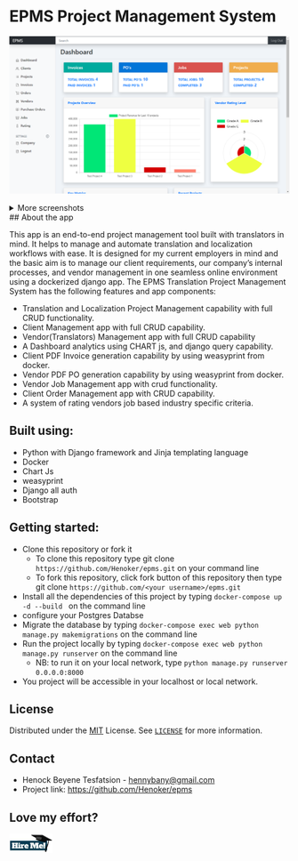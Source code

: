 # EPMS Project Management System

![EPMS First Page Look!](static/images/DashboardView.png) 

<details>
<summary>
More screenshots
</summary>

![Invoice demo](static/images/invoiceView.png)
![translators rating app!](static/images/TranslatorsRatingAPP.png)



</details>
## About the app

This app is an end-to-end project management tool built with translators in mind. It helps to manage and automate translation and localization workflows with ease. It is designed for my current employers in mind and the basic aim is to manage our client requirements, our company’s internal processes,
and vendor management in one seamless online environment using a dockerized django app.
The EPMS Translation Project Management System has the following features and app components:

* Translation and Localization Project Management capability with full CRUD functionality.
* Client Management app with full CRUD capability. 
* Vendor(Translators) Management app with full CRUD capability  
* A Dashboard analytics using CHART js, and django query capability. 
* Client PDF Invoice generation capability by using weasyprint from docker. 
* Vendor PDF PO generation capability by using weasyprint from docker. 
* Vendor Job Management app with crud functionality.
* Client Order Management app with CRUD capability.
* A system of rating vendors job based industry specific criteria.

## Built using:
- Python with Django framework and Jinja templating language
- Docker
- Chart Js
- weasyprint
- Django all auth
- Bootstrap

## Getting started:
- Clone this repository or fork it
    - To clone this repository type git clone `https://github.com/Henoker/epms.git` on your command line
    - To fork this repository, click fork button of this repository then type git clone `https://github.com/<your username>/epms.git`
- Install all the dependencies of this project by typing `docker-compose up -d --build ` on the command line
- configure your Postgres Databse 
- Migrate the database by typing `docker-compose exec web python manage.py makemigrations` on the command line
- Run the project locally by typing `docker-compose exec web python manage.py runserver` on the command line
    - NB: to run it on your local network, type `python manage.py runserver 0.0.0.0:8000`
- You project will be accessible in your localhost or local network.


## License
Distributed under the [MIT](https://github.com/Henoker/bookstore/blob/master/LICENSE) License. See [`LICENSE`](https://github.com/Henoker/epms/blob/master/LICENSE) for more information.

## Contact
- Henock Beyene Tesfatsion - [hennybany@gmail.com](mailto:hennybany@gmail.com)
- Project link: https://github.com/Henoker/epms

## Love my effort?

<a href='https://www.linkedin.com/in/henock-beyene-tesfatsion-921ba54b/' target='_blank'><img height='35' style='border:0px;height:34px;' src='static/images/download.jpg' border='0' alt='Hire me at LinkediN' />